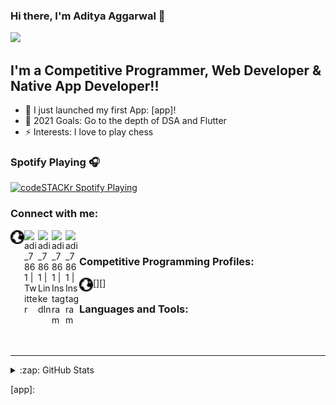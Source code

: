### Hi there, I'm Aditya Aggarwal 👋

![](https://komarev.com/ghpvc/?username=aditya-786&color=red)

<!-- [![Linkedin Connect](https://img.shields.io/badge/LinkedIn-0077B5?style=for-the-badge&logo=linkedin&logoColor=white)](https://www.linkedin.com/in/aditya7861/)
 -->
## I'm a Competitive Programmer, Web Developer & Native App Developer!!

- 🔭 I just launched my first App: [app]!
- 🥅 2021 Goals: Go to the depth of DSA and Flutter
- ⚡ Interests: I love to play chess 

### Spotify Playing 🎧

[<img src="https://now-playing-codestackr.vercel.app/api/spotify-playing" alt="codeSTACKr Spotify Playing" width="350" />](https://open.spotify.com/user/swyqyimdc12jajde4vpwd2x1b)

### Connect with me:

[<img align="left" alt="adi_7861" width="22px" src="https://raw.githubusercontent.com/iconic/open-iconic/master/svg/globe.svg" />][website]
[<img align="left" alt="adi_7861 | Twitter" width="22px" src="https://cdn.jsdelivr.net/npm/simple-icons@v3/icons/twitter.svg" />][twitter]
[<img align="left" alt="adi_7861 | LinkedIn" width="22px" src="https://cdn.jsdelivr.net/npm/simple-icons@v3/icons/linkedin.svg" />][linkedin]
[<img align="left" alt="adi_7861 | Instagram" width="22px" src="https://cdn.jsdelivr.net/npm/simple-icons@v3/icons/instagram.svg" />][instagram]
[<img align="left" alt="adi_7861 | Instagram" width="22px" src="https://cdn.jsdelivr.net/npm/simple-icons@v3/icons/facebook.svg" />][facebook]
<br />

### Competitive Programming Profiles:
[<img align="left" alt="codeSTACKr.com" width="22px" src="https://raw.githubusercontent.com/iconic/open-iconic/master/svg/globe.svg" />][]

### Languages and Tools:


<br />
<br />

---

<details>
  <summary>:zap: GitHub Stats</summary>

  <img align="left" alt="Aditya Aggarwal GitHub Stats" src="https://github-readme-stats.codestackr.vercel.app/api?username=aditya-786&show_icons=true&hide_border=true" />

</details>

[website]:https://www.linkedin.com/in/aditya7861/
[course]: https://www.linkedin.com/in/aditya7861/
[twitter]: https://www.linkedin.com/in/aditya7861/
[youtube]: https://www.linkedin.com/in/aditya7861/
[instagram]: https://www.linkedin.com/in/aditya7861/
[linkedin]: https://www.linkedin.com/in/aditya7861/
[facebook]:https://www.linkedin.com/in/aditya7861/
[app]:
